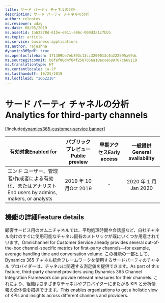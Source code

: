 ```yaml
---
title: サード パーティ チャネルの分析
description: サード パーティ チャネルの分析
author: relnotes
ms.reviewer: udag
ms.date: 08/05/2019
ms.assetid: 1a62278d-615e-e911-a96c-000d3a1c7bbb
ms.topic: article
ms.service: business-applications
ms.author: rajeshna
dynamics365pdf: true
ms.openlocfilehash: 171309be7eb893c13cc3200013c0a222595a69dc
ms.sourcegitcommit: b0fef00d4f04f2507056a10ecce699767c669119
ms.translationtype: HT
ms.contentlocale: ja-JP
ms.lasthandoff: 10/25/2019
ms.locfileid: "2662210"
---
```

# <a name="analytics-for-third-party-channels"></a><span data-ttu-id="78358-103">サード パーティ チャネルの分析</span><span class="sxs-lookup"><span data-stu-id="78358-103">Analytics for third-party channels</span></span>
[!include[dynamics365-customer-service banner](../includes/dynamics365-customer-service.md)]

| <span data-ttu-id="78358-104">有効対象</span><span class="sxs-lookup"><span data-stu-id="78358-104">Enabled for</span></span>    |  <span data-ttu-id="78358-105">パブリック プレビュー</span><span class="sxs-lookup"><span data-stu-id="78358-105">Public preview</span></span> | <span data-ttu-id="78358-106">早期アクセス</span><span class="sxs-lookup"><span data-stu-id="78358-106">Early access</span></span> | <span data-ttu-id="78358-107">一般提供</span><span class="sxs-lookup"><span data-stu-id="78358-107">General availability</span></span> | 
| ---------- | :----------: |:----------: |:----------: |
|<span data-ttu-id="78358-108">エンド ユーザー、管理者/作成者による有効化、またはアナリスト</span><span class="sxs-lookup"><span data-stu-id="78358-108">End users by admins, makers, or analysts</span></span>|<span data-ttu-id="78358-109">2019 年 10 月</span><span class="sxs-lookup"><span data-stu-id="78358-109">Oct 2019</span></span>|-| <span data-ttu-id="78358-110">2020 年 1 月</span><span class="sxs-lookup"><span data-stu-id="78358-110">Jan 2020</span></span>|






## <a name="feature-details"></a><span data-ttu-id="78358-111">機能の詳細</span><span class="sxs-lookup"><span data-stu-id="78358-111">Feature details</span></span>
<!--feature detail start -->
<span data-ttu-id="78358-112">顧客サービス用のオムニチャネルでは、平均処理時間や会話量など、自社チャネル向けのすぐに使用可能なチャネル固有のメトリックが既にいくつか用意されています。</span><span class="sxs-lookup"><span data-stu-id="78358-112">Omnichannel for Customer Service already provides several out-of-the-box channel-specific metrics for first-party channels—for example, average handling time and conversation volume.</span></span> <span data-ttu-id="78358-113">この機能の一部として、Dynamics 365 チャネル統合フレームワークを使用するサードパーティのチャネル プロバイダーは、チャネルに関連する測定値を提供できます。</span><span class="sxs-lookup"><span data-stu-id="78358-113">As part of this feature, third-party channel providers using Dynamics 365 Channel Integration Framework can provide relevant measures for their channels.</span></span> <span data-ttu-id="78358-114">これにより、組織はさまざまなチャネルやプロバイダーにまたがる KPI と分析情報の全体像を把握できます。</span><span class="sxs-lookup"><span data-stu-id="78358-114">This enables organizations to get a holistic view of KPIs and insights across different channels and providers.</span></span>
<!--feature detail end -->










